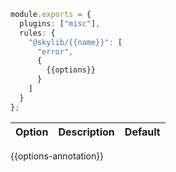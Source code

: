 ```ts
module.exports = {
  plugins: ["misc"],
  rules: {
    "@skylib/{{name}}": [
      "error",
      {
        {{options}}
      }
    ]
  }
};
```

| Option | Description | Default |
| :----- | :----- | :----- |
{{options-annotation}}

